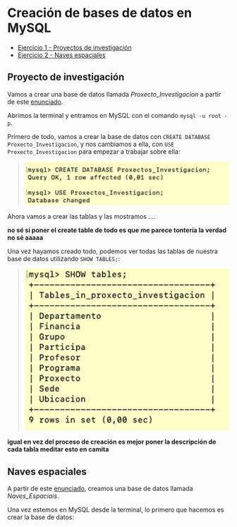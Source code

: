 # Creación de bases de datos en MySQL

- [Ejercicio 1 - Proyectos de investigación](#e1)
- [Ejercicio 2 - Naves espaciales](#e2)

<a name="e1"></a>
## Proyecto de investigación
Vamos a crear una base de datos llamada *Proxecto_Investigacion* a partir de este [enunciado](https://github.com/davidgchaves/first-steps-with-git-and-github-wirtz-asir1-and-dam1/tree/master/exercicios-ddl/1-proxectos-de-investigacion). 

Abrimos la terminal y entramos en MySQL con el comando `mysql -u root -p`. 

Primero de todo, vamos a crear la base de datos con `CREATE DATABASE Proxecto_Investigacion`, y nos cambiamos a ella, con `USE Proxecto_Investigacion` para empezar a trabajar sobre ella:

>![Crear Proxecto Investigacion](https://github.com/iriagonzalez25/Bases-de-datos-2/blob/master/Fotos/crear%20db%20proyecto.png)

Ahora vamos a crear las tablas y las mostramos ....

**no sé si poner el create table de todo es que me parece tontería la verdad no sé aaaaa** 

Una vez hayamos creado todo, podemos ver todas las tablas de nuestra base de datos utilizando `SHOW TABLES;`: 

>![Tablas](https://github.com/iriagonzalez25/Bases-de-datos-2/blob/master/Fotos/tablas%20proxecto.png)

**igual en vez del proceso de creación es mejor poner la descripción de cada tabla meditar esto en camita** 

<a name="e2"></a>
## Naves espaciales
A partir de este [enunciado](https://github.com/davidgchaves/first-steps-with-git-and-github-wirtz-asir1-and-dam1/tree/master/exercicios-ddl/2-naves-espaciais), creamos una base de datos llamada *Naves_Espaciais*. 

Una vez estemos en MySQL desde la terminal, lo primero que hacemos es crear la base de datos:
